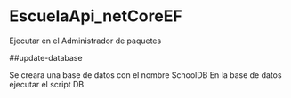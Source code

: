 # EscuelaApi_netCoreEF

Ejecutar en el Administrador de paquetes 


##update-database

Se creara una base de datos con el nombre SchoolDB
En la base de datos ejecutar el script DB
